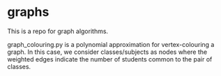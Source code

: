 # graphs

This is a repo for graph algorithms.

graph_colouring.py is a polynomial approximation for vertex-colouring a graph. In this case, we consider classes/subjects as nodes where the weighted edges indicate the number of students common to the pair of classes.
